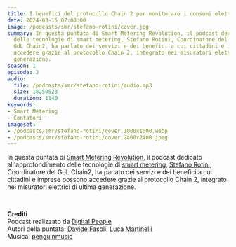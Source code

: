 ```yaml
---
title: I benefici del protocollo Chain 2 per monitorare i consumi elettrici
date: 2024-03-15 07:00:00
image: /podcasts/smr/stefano-rotini/cover.jpg
summary: In questa puntata di Smart Metering Revolution, il podcast dedicato all'approfondimento
  delle tecnologie di smart metering, Stefano Rotini, Coordinatore del
  GdL Chain2, ha parlato dei servizi e dei benefici a cui cittadini e imprese possono
  accedere grazie al protocollo Chain 2, integrato nei misuratori elettrici di ultima
  generazione.
season: 1
episode: 2
audio:
  file: /podcasts/smr/stefano-rotini/audio.mp3
  size: 18250523
  duration: 1140
keywords:
- Smart Metering
- Contatori
imageset:
- /podcasts/smr/stefano-rotini/cover.1000x1000.webp
- /podcasts/smr/stefano-rotini/cover.2400x2400.jpeg
---
```


In questa puntata di [Smart Metering Revolution](https://www.innovabilitycircle.com/suom-2023/), il podcast dedicato all'approfondimento delle tecnologie di [smart metering](https://smg-anie.it/), [Stefano Rotini](https://www.linkedin.com/in/stefanorotini), Coordinatore del GdL Chain2, ha parlato dei servizi e dei benefici a cui cittadini e imprese possono accedere grazie al protocollo Chain 2, integrato nei misuratori elettrici di ultima generazione.

<br>

**Crediti**<br>
Podcast realizzato da [Digital People](https://w3id.org/digitalpeople)<br>
Autori della puntata: [Davide Fasoli](https://www.linkedin.com/in/davide-fasoli-2b3246179/), [Luca Martinelli](https://www.linkedin.com/in/luca-martinelli/)<br>
Musica: [penguinmusic](https://pixabay.com/users/penguinmusic-24940186/)